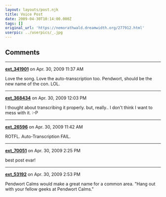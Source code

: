 ```yaml
---
layout: layouts/post.njk
title: Voice Post
date: 2009-04-30T10:14:00.000Z
tags: []
original_url: 'https://nemorathwald.dreamwidth.org/277912.html'
userpic: ../userpics/_.jpg
---
```



## Comments

---

**[ext_341901](https://www.dreamwidth.org/users/ext_341901)** on Apr. 30, 2009 11:37 AM

Love the song. Love the auto-transcription too. Pendwort, should be the new name of the con. LOL.

---

**[ext_368434](https://www.dreamwidth.org/users/ext_368434)** on Apr. 30, 2009 12:03 PM

I thought about transcribing it properly. but, really.. I don't think I want to mess with it. :-P

---

**[ext_26596](https://www.dreamwidth.org/users/ext_26596)** on Apr. 30, 2009 11:42 AM

ROTFL. Auto-Transcription FAIL.

---

**[ext_70051](https://www.dreamwidth.org/users/ext_70051)** on Apr. 30, 2009 2:25 PM

best post evar!

---

**[ext_53192](https://www.dreamwidth.org/users/ext_53192)** on Apr. 30, 2009 2:53 PM

Pendwort Calms would make a great name for a common area. "Hang out with your fellow geeks at Pendwort Calms."

